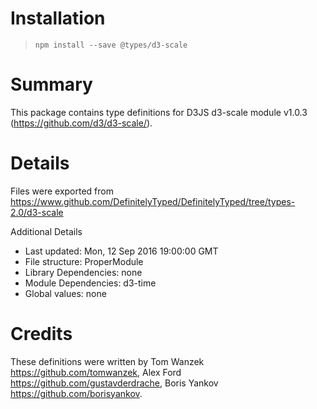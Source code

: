# Installation
> `npm install --save @types/d3-scale`

# Summary
This package contains type definitions for D3JS d3-scale module v1.0.3 (https://github.com/d3/d3-scale/).

# Details
Files were exported from https://www.github.com/DefinitelyTyped/DefinitelyTyped/tree/types-2.0/d3-scale

Additional Details
 * Last updated: Mon, 12 Sep 2016 19:00:00 GMT
 * File structure: ProperModule
 * Library Dependencies: none
 * Module Dependencies: d3-time
 * Global values: none

# Credits
These definitions were written by Tom Wanzek <https://github.com/tomwanzek>, Alex Ford <https://github.com/gustavderdrache>, Boris Yankov <https://github.com/borisyankov>.

